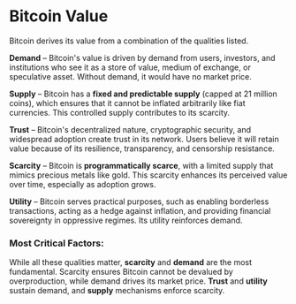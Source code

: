 # Bitcoin Value

Bitcoin derives its value from a combination of the qualities listed.

**Demand** – Bitcoin's value is driven by demand from users, investors, and institutions who see it as a store of value, medium of exchange, or speculative asset. Without demand, it would have no market price.  

**Supply** – Bitcoin has a **fixed and predictable supply** (capped at 21 million coins), which ensures that it cannot be inflated arbitrarily like fiat currencies. This controlled supply contributes to its scarcity.  

**Trust** – Bitcoin's decentralized nature, cryptographic security, and widespread adoption create trust in its network. Users believe it will retain value because of its resilience, transparency, and censorship resistance.  

**Scarcity** – Bitcoin is **programmatically scarce**, with a limited supply that mimics precious metals like gold. This scarcity enhances its perceived value over time, especially as adoption grows.  

**Utility** – Bitcoin serves practical purposes, such as enabling borderless transactions, acting as a hedge against inflation, and providing financial sovereignty in oppressive regimes. Its utility reinforces demand.  

### **Most Critical Factors:**
While all these qualities matter, **scarcity** and **demand** are the most fundamental.
Scarcity ensures Bitcoin cannot be devalued by overproduction, while demand drives its market price. **Trust** and **utility** sustain demand, and **supply** mechanisms enforce scarcity.  
